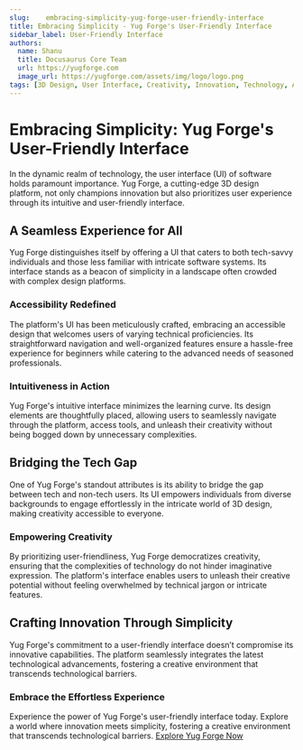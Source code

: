 ```yaml
---
slug:    embracing-simplicity-yug-forge-user-friendly-interface
title: Embracing Simplicity - Yug Forge's User-Friendly Interface
sidebar_label: User-Friendly Interface
authors:
  name: Shanu
  title: Docusaurus Core Team
  url: https://yugforge.com
  image_url: https://yugforge.com/assets/img/logo/logo.png
tags: [3D Design, User Interface, Creativity, Innovation, Technology, Accessibility, User Experience, Yug Forge, docusaurus]
---
```


# Embracing Simplicity: Yug Forge's User-Friendly Interface

In the dynamic realm of technology, the user interface (UI) of software holds paramount importance. Yug Forge, a cutting-edge 3D design platform, not only champions innovation but also prioritizes user experience through its intuitive and user-friendly interface.

## A Seamless Experience for All

Yug Forge distinguishes itself by offering a UI that caters to both tech-savvy individuals and those less familiar with intricate software systems. Its interface stands as a beacon of simplicity in a landscape often crowded with complex design platforms.

### Accessibility Redefined

The platform's UI has been meticulously crafted, embracing an accessible design that welcomes users of varying technical proficiencies. Its straightforward navigation and well-organized features ensure a hassle-free experience for beginners while catering to the advanced needs of seasoned professionals.

### Intuitiveness in Action

Yug Forge's intuitive interface minimizes the learning curve. Its design elements are thoughtfully placed, allowing users to seamlessly navigate through the platform, access tools, and unleash their creativity without being bogged down by unnecessary complexities.

## Bridging the Tech Gap

One of Yug Forge's standout attributes is its ability to bridge the gap between tech and non-tech users. Its UI empowers individuals from diverse backgrounds to engage effortlessly in the intricate world of 3D design, making creativity accessible to everyone.

### Empowering Creativity

By prioritizing user-friendliness, Yug Forge democratizes creativity, ensuring that the complexities of technology do not hinder imaginative expression. The platform's interface enables users to unleash their creative potential without feeling overwhelmed by technical jargon or intricate features.

## Crafting Innovation Through Simplicity

Yug Forge's commitment to a user-friendly interface doesn’t compromise its innovative capabilities. The platform seamlessly integrates the latest technological advancements, fostering a creative environment that transcends technological barriers.

### Embrace the Effortless Experience

Experience the power of Yug Forge's user-friendly interface today. Explore a world where innovation meets simplicity, fostering a creative environment that transcends technological barriers. [Explore Yug Forge Now](https://www.yugforge.com)
